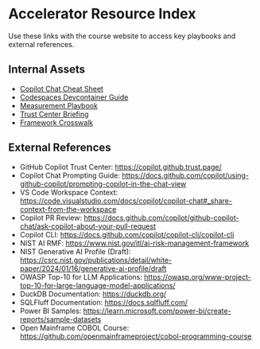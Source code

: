 # Accelerator Resource Index

Use these links with the course website to access key playbooks and external references.

## Internal Assets
- [Copilot Chat Cheat Sheet](../course-website/resources/copilot-chat-cheat-sheet.md)
- [Codespaces Devcontainer Guide](../course-website/resources/devcontainer-quickstart.md)
- [Measurement Playbook](../course-website/resources/measurement-playbook.md)
- [Trust Center Briefing](../course-website/resources/trust-center-briefing.md)
- [Framework Crosswalk](../course-website/governance/crosswalk.md)

## External References
- GitHub Copilot Trust Center: https://copilot.github.trust.page/
- Copilot Chat Prompting Guide: https://docs.github.com/copilot/using-github-copilot/prompting-copilot-in-the-chat-view
- VS Code Workspace Context: https://code.visualstudio.com/docs/copilot/copilot-chat#_share-context-from-the-workspace
- Copilot PR Review: https://docs.github.com/copilot/github-copilot-chat/ask-copilot-about-your-pull-request
- Copilot CLI: https://docs.github.com/copilot/copilot-cli/copilot-cli
- NIST AI RMF: https://www.nist.gov/itl/ai-risk-management-framework
- NIST Generative AI Profile (Draft): https://csrc.nist.gov/publications/detail/white-paper/2024/01/16/generative-ai-profile/draft
- OWASP Top-10 for LLM Applications: https://owasp.org/www-project-top-10-for-large-language-model-applications/
- DuckDB Documentation: https://duckdb.org/
- SQLFluff Documentation: https://docs.sqlfluff.com/
- Power BI Samples: https://learn.microsoft.com/power-bi/create-reports/sample-datasets
- Open Mainframe COBOL Course: https://github.com/openmainframeproject/cobol-programming-course
